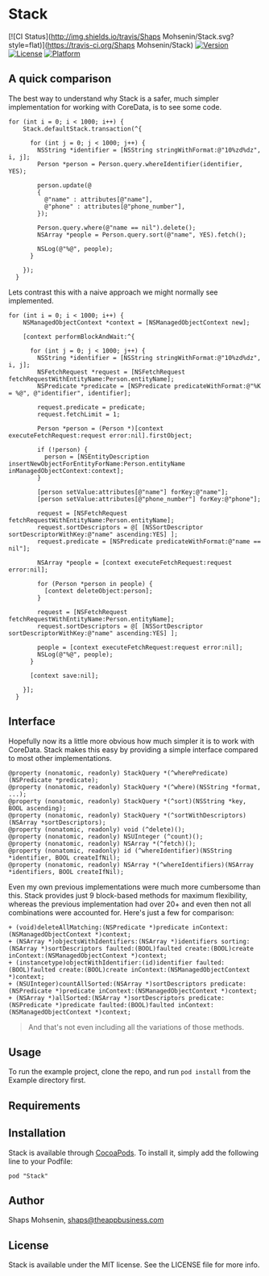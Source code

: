 # Stack

[![CI Status](http://img.shields.io/travis/Shaps Mohsenin/Stack.svg?style=flat)](https://travis-ci.org/Shaps Mohsenin/Stack)
[![Version](https://img.shields.io/cocoapods/v/Stack.svg?style=flat)](http://cocoadocs.org/docsets/Stack)
[![License](https://img.shields.io/cocoapods/l/Stack.svg?style=flat)](http://cocoadocs.org/docsets/Stack)
[![Platform](https://img.shields.io/cocoapods/p/Stack.svg?style=flat)](http://cocoadocs.org/docsets/Stack)

## A quick comparison

The best way to understand why Stack is a safer, much simpler implementation for working with CoreData, is to see some code.

```objc
for (int i = 0; i < 1000; i++) {
    Stack.defaultStack.transaction(^{
    
      for (int j = 0; j < 1000; j++) {
        NSString *identifier = [NSString stringWithFormat:@"10%zd%dz", i, j];
        Person *person = Person.query.whereIdentifier(identifier, YES);
        
        person.update(@
        {
          @"name" : attributes[@"name"],
          @"phone" : attributes[@"phone_number"],
        });
        
        Person.query.where(@"name == nil").delete();
        NSArray *people = Person.query.sort(@"name", YES).fetch();
        
        NSLog(@"%@", people);
      }
      
    });
  }
```

Lets contrast this with a naive approach we might normally see implemented.

```objc
for (int i = 0; i < 1000; i++) {
    NSManagedObjectContext *context = [NSManagedObjectContext new];
    
    [context performBlockAndWait:^{
      
      for (int j = 0; j < 1000; j++) {
        NSString *identifier = [NSString stringWithFormat:@"10%zd%dz", i, j];
        NSFetchRequest *request = [NSFetchRequest fetchRequestWithEntityName:Person.entityName];
        NSPredicate *predicate = [NSPredicate predicateWithFormat:@"%K = %@", @"identifier", identifier];
        
        request.predicate = predicate;
        request.fetchLimit = 1;
        
        Person *person = (Person *)[context executeFetchRequest:request error:nil].firstObject;
        
        if (!person) {
          person = [NSEntityDescription insertNewObjectForEntityForName:Person.entityName inManagedObjectContext:context];
        }
        
        [person setValue:attributes[@"name"] forKey:@"name"];
        [person setValue:attributes[@"phone_number"] forKey:@"phone"];
        
        request = [NSFetchRequest fetchRequestWithEntityName:Person.entityName];
        request.sortDescriptors = @[ [NSSortDescriptor sortDescriptorWithKey:@"name" ascending:YES] ];
        request.predicate = [NSPredicate predicateWithFormat:@"name == nil"];
        
        NSArray *people = [context executeFetchRequest:request error:nil];
        
        for (Person *person in people) {
          [context deleteObject:person];
        }
        
        request = [NSFetchRequest fetchRequestWithEntityName:Person.entityName];
        request.sortDescriptors = @[ [NSSortDescriptor sortDescriptorWithKey:@"name" ascending:YES] ];
        
        people = [context executeFetchRequest:request error:nil];
        NSLog(@"%@", people);
      }
      
      [context save:nil];
      
    }];
  }
```

## Interface

Hopefully now its a little more obvious how much simpler it is to work with CoreData.
Stack makes this easy by providing a simple interface compared to most other implementations.

```objc
@property (nonatomic, readonly) StackQuery *(^wherePredicate)(NSPredicate *predicate);
@property (nonatomic, readonly) StackQuery *(^where)(NSString *format, ...);
@property (nonatomic, readonly) StackQuery *(^sort)(NSString *key, BOOL ascending);
@property (nonatomic, readonly) StackQuery *(^sortWithDescriptors)(NSArray *sortDescriptors);
@property (nonatomic, readonly) void (^delete)();
@property (nonatomic, readonly) NSUInteger (^count)();
@property (nonatomic, readonly) NSArray *(^fetch)();
@property (nonatomic, readonly) id (^whereIdentifier)(NSString *identifier, BOOL createIfNil);
@property (nonatomic, readonly) NSArray *(^whereIdentifiers)(NSArray *identifiers, BOOL createIfNil);
```

Even my own previous implementations were much more cumbersome than this. Stack provides just 9 block-based methods for maximum flexibility, whereas the previous implementation had over 20+ and even then not all combinations were accounted for. Here's just a few for comparison:

```objc
+ (void)deleteAllMatching:(NSPredicate *)predicate inContext:(NSManagedObjectContext *)context;
+ (NSArray *)objectsWithIdentifiers:(NSArray *)identifiers sorting:(NSArray *)sortDescriptors faulted:(BOOL)faulted create:(BOOL)create inContext:(NSManagedObjectContext *)context;
+ (instancetype)objectWithIdentifier:(id)identifier faulted:(BOOL)faulted create:(BOOL)create inContext:(NSManagedObjectContext *)context;
+ (NSUInteger)countAllSorted:(NSArray *)sortDescriptors predicate:(NSPredicate *)predicate inContext:(NSManagedObjectContext *)context;
+ (NSArray *)allSorted:(NSArray *)sortDescriptors predicate:(NSPredicate *)predicate faulted:(BOOL)faulted inContext:(NSManagedObjectContext *)context;
```

>And that's not even including all the variations of those methods.

## Usage

To run the example project, clone the repo, and run `pod install` from the Example directory first.

## Requirements

## Installation

Stack is available through [CocoaPods](http://cocoapods.org). To install
it, simply add the following line to your Podfile:

    pod "Stack"

## Author

Shaps Mohsenin, shaps@theappbusiness.com

## License

Stack is available under the MIT license. See the LICENSE file for more info.

